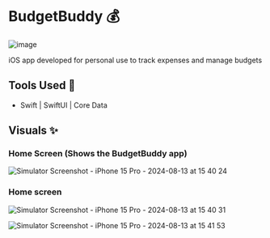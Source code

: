 # BudgetBuddy 💰

![image](https://github.com/user-attachments/assets/d4cb3787-cc1c-4fcc-9d53-8347e8bb3915)

iOS app developed for personal use to track expenses and manage budgets

## Tools Used 🔧
- Swift | SwiftUI | Core Data

## Visuals ✨

### Home Screen (Shows the BudgetBuddy app)

![Simulator Screenshot - iPhone 15 Pro - 2024-08-13 at 15 40 24](https://github.com/user-attachments/assets/5b262c80-e982-456d-8bcc-cef56c0669e6)


### Home screen

 ![Simulator Screenshot - iPhone 15 Pro - 2024-08-13 at 15 40 31](https://github.com/user-attachments/assets/3cc2ffd4-cc35-46ca-a061-c29fd799511b)


 ![Simulator Screenshot - iPhone 15 Pro - 2024-08-13 at 15 41 53](https://github.com/user-attachments/assets/eadcd07a-35f7-43a8-9516-31b28aacd9df)

